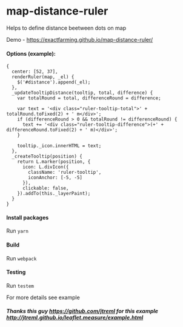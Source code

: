# map-distance-ruler

Helps to define distance beetween dots on map

Demo - https://exactfarming.github.io/map-distance-ruler/

#### Options (example):

```
{
  center: [52, 37],
  renderRuler(map, _el) {
    $('#distance').append(_el);
  },
  _updateTooltipDistance(tooltip, total, difference) {
    var totalRound = total, differenceRound = difference;

    var text = '<div class="ruler-tooltip-total">' + totalRound.toFixed(2) + ' m</div>';
    if (differenceRound > 0 && totalRound != differenceRound) {
      text += '<div class="ruler-tooltip-difference">(+' + differenceRound.toFixed(2) + ' m)</div>';
    }

    tooltip._icon.innerHTML = text;
  },
  _createTooltip(position) {
    return L.marker(position, {
      icon: L.divIcon({
        className: 'ruler-tooltip',
        iconAnchor: [-5, -5]
      }),
      clickable: false,
    }).addTo(this._layerPaint);
  }
}
```

#### Install packages

 Run `yarn`
 
#### Build
 
 Run `webpack`
 
#### Testing
 
 Run `testem`

For more details see example

##### Thanks this guy https://github.com/jtreml for this example http://jtreml.github.io/leaflet.measure/example.html
